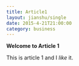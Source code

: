 ```yaml
---
title: Article1
layout: jianshu/single
date: 2015-4-21T21:00:00
category: business
---
```


**Welcome to Article 1**

This is article 1 and I *like* it. 